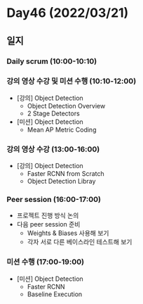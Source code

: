 # Day46 (2022/03/21)

## 일지

### Daily scrum (10:00-10:10)

### 강의 영상 수강 및 미션 수행 (10:10-12:00)

  * [강의] Object Detection
    * Object Detection Overview
    * 2 Stage Detectors
  * [미션] Object Detection
    * Mean AP Metric Coding

### 강의 영상 수강 (13:00-16:00)

  * [강의] Object Detection
    * Faster RCNN from Scratch
    * Object Detection Libray

### Peer session (16:00-17:00)

  * 프로젝트 진행 방식 논의
  * 다음 peer session 준비
    * Weights & Biases 사용해 보기
    * 각자 서로 다른 베이스라인 테스트해 보기

### 미션 수행 (17:00-19:00)

  * [미션] Object Detection
    * Faster RCNN
    * Baseline Execution
